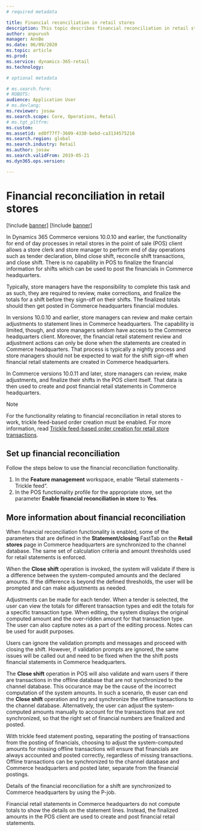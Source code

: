 ```yaml
---
# required metadata

title: Financial reconciliation in retail stores
description: This topic describes financial reconciliation in retail stores for POS for Dynamics 365 Commerce.
author: anpurush
manager: AnnBe
ms.date: 06/09/2020
ms.topic: article
ms.prod: 
ms.service: dynamics-365-retail
ms.technology: 

# optional metadata

# ms.search.form: 
# ROBOTS: 
audience: Application User
# ms.devlang: 
ms.reviewer: josaw
ms.search.scope: Core, Operations, Retail
# ms.tgt_pltfrm: 
ms.custom: 
ms.assetid: ed0f77f7-3609-4330-bebd-ca3134575216
ms.search.region: global
ms.search.industry: Retail
ms.author: josaw
ms.search.validFrom: 2019-05-21
ms.dyn365.ops.version: 

---
```


# Financial reconciliation in retail stores

[!include [banner](includes/banner.md)]
[!include [banner](../includes/preview-banner.md)]

In Dynamics 365 Commerce versions 10.0.10 and earlier, the functionality for end of day processes in retail stores in the point of sale (POS) client allows a store clerk and store manager to perform end of day operations such as tender declaration, blind close shift, reconcile shift transactions, and close shift. There is no capability in POS to finalize the financial information for shifts which can  be used to post the financials in Commerce headquarters. 

Typically, store managers have the responsibility to complete this task and as such, they are required to review, make corrections, and finalize the totals for a shift before they sign-off on their shifts. The finalized totals should then get posted in Commerce headquarters financial modules. 

In versions 10.0.10 and earlier, store managers can review and make certain adjustments to statement lines in Commerce headquarters. The capability is limited, though, and store managers seldom have access to the Commerce headquarters client. Moreover, the financial retail statement review and adjustment actions can only be done when the statements are created in Commerce headquarters. That process is typically a nightly process and store managers should not be expected to wait for the shift sign-off when financial retail statements are created in Commerce headquarters. 

In Commerce versions 10.0.11 and later, store managers can review, make adjustments, and finalize their shifts in the POS client itself. That data is then used to create and post financial retail statements in Commerce headquarters.  

> [!NOTE]
> For the functionality relating to financial reconciliation in retail stores to work, trickle feed-based order creation must be enabled. For more information, read [Trickle feed-based order creation for retail store transactions](trickle-feed.md). 
  
## Set up financial reconciliation

Follow the steps below to use the financial reconciliation functionality.

1. In the **Feature management** workspace, enable “Retail statements - Trickle feed”.
1. In the POS functionality profile for the appropriate store, set the parameter **Enable financial reconciliation in store** to **Yes**.

## More information about financial reconciliation
When financial reconciliation functionality is enabled, some of the parameters that are defined in the **Statement/closing** FastTab on the **Retail stores** page in Commerce headquarters are synchronized to the channel database. The same set of calculation criteria and amount thresholds used for retail statements is enforced.

When the **Close shift** operation is invoked, the system will validate if there is a difference between the system-computed amounts and the declared amounts. If the difference is beyond the defined thresholds, the user will be prompted and can make adjustments as needed. 

Adjustments can be made for each tender. When a tender is selected, the user can view the totals for different transaction types and edit the totals for a specific transaction type. When editing, the system displays the original computed amount and the over-ridden amount for that transaction type. The user can also capture notes as a part of the editing process. Notes can be used for audit purposes.  

Users can ignore the validation prompts and messages and proceed with closing the shift. However, if validation prompts are ignored, the same issues will be called out and need to be fixed when the the shift posts financial statements in Commerce headquarters. 

The **Close shift** operation in POS will also validate and warn users if there are transactions in the offline database that are not synchronized to the channel database. This occurance may be the cause of the incorrect computation of the system amounts. In such a scenario, th euser can end the **Close shift** operation and try and synchronize the offline transactions to the channel database. Alternatively, the user can adjust the system-computed amounts manually to account for the transactions that are not synchronized, so that the right set of financial numbers are finalized and posted. 	

With trickle feed statement posting, separating the posting of transactions from the posting of financials, choosing to adjust the system-computed amounts for missing offline transactions will ensure that financials are always accounted and posted correctly, regardless of missing transactions. Offline transactions can be synchronized to the channel database and Commerce headquarters and posted later, separate from the financial postings. 

Details of the financial reconciliation for a shift are synchronized to Commerce headquarters by using the P-job.

Financial retail statements in Commerce headquarters do not compute totals to show the details on the statement lines. Instead, the finalized amounts in the POS client are used to create and post financial retail statements.
